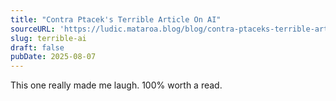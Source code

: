 ```yaml
---
title: "Contra Ptacek's Terrible Article On AI"
sourceURL: 'https://ludic.mataroa.blog/blog/contra-ptaceks-terrible-article-on-ai/'
slug: terrible-ai
draft: false
pubDate: 2025-08-07
---
```


This one really made me laugh. 100% worth a read.
